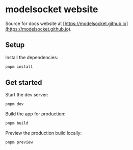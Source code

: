 # modelsocket website

Source for docs website at [https://modelsocket.github.io](https://modelsocket.github.io).

## Setup

Install the dependencies:

```bash
pnpm install
```

## Get started

Start the dev server:

```bash
pnpm dev
```

Build the app for production:

```bash
pnpm build
```

Preview the production build locally:

```bash
pnpm preview
```
